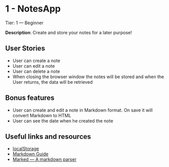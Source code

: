 # 1 - NotesApp

Tier: 1 — Beginner

**Description**: Create and store your notes for a later purpose!

## User Stories

- User can create a note
- User can edit a note
- User can delete a note
- When closing the browser window the notes will be stored and when the User returns, the data will be retrieved

## Bonus features

- User can create and edit a note in Markdown format. On save it will convert Markdown to HTML
- User can see the date when he created the note

## Useful links and resources

- [localStorage](https://developer.mozilla.org/en-US/docs/Web/API/Window/localStorage)
- [Markdown Guide](https://www.markdownguide.org/basic-syntax/)
- [Marked — A markdown parser](https://github.com/markedjs/marked)
